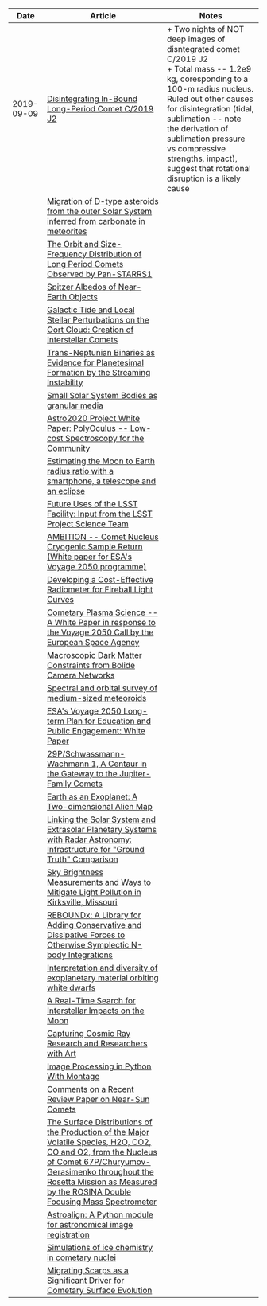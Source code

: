 | Date | Article | Notes | 
| ---- | ---- | ---- |
| 2019-09-09 | [Disintegrating In-Bound Long-Period Comet C/2019 J2](https://arxiv.org/abs/1909.01964) | + Two nights of NOT deep images of disntegrated comet C/2019 J2 <br> + Total mass -- 1.2e9 kg, coresponding to a 100-m radius nucleus. Ruled out other causes for disintegration (tidal, sublimation -- note the derivation of sublimation pressure vs compressive strengths, impact), suggest that rotational disruption is a likely cause
| | [Migration of D-type asteroids from the outer Solar System inferred from carbonate in meteorites](https://arxiv.org/abs/1905.13620) |
| | [The Orbit and Size-Frequency Distribution of Long Period Comets Observed by Pan-STARRS1](https://arxiv.org/abs/1905.13458) |
| | [Spitzer Albedos of Near-Earth Objects](https://arxiv.org/abs/1906.07284) |
| | [Galactic Tide and Local Stellar Perturbations on the Oort Cloud: Creation of Interstellar Comets](https://arxiv.org/abs/1906.10617) |
| | [Trans-Neptunian Binaries as Evidence for Planetesimal Formation by the Streaming Instability](https://arxiv.org/abs/1906.11344) |
| | [Small Solar System Bodies as granular media](https://arxiv.org/abs/1907.02615) |
| | [Astro2020 Project White Paper: PolyOculus -- Low-cost Spectroscopy for the Community](https://arxiv.org/abs/1907.08273) |
| | [Estimating the Moon to Earth radius ratio with a smartphone, a telescope and an eclipse](https://arxiv.org/abs/1907.08339) |
| | [Future Uses of the LSST Facility: Input from the LSST Project Science Team](https://arxiv.org/abs/1907.10487) |
| | [AMBITION -- Comet Nucleus Cryogenic Sample Return (White paper for ESA's Voyage 2050 programme)](https://arxiv.org/abs/1907.11081) |
| | [Developing a Cost-Effective Radiometer for Fireball Light Curves](https://arxiv.org/abs/1907.12807) |
| | [Cometary Plasma Science -- A White Paper in response to the Voyage 2050 Call by the European Space Agency](https://arxiv.org/abs/1908.00377) |
| | [Macroscopic Dark Matter Constraints from Bolide Camera Networks](https://arxiv.org/abs/1908.00557) |
| | [Spectral and orbital survey of medium-sized meteoroids](https://arxiv.org/abs/1908.01565) |
| | [ESA's Voyage 2050 Long-term Plan for Education and Public Engagement: White Paper](https://arxiv.org/abs/1908.01546) |
| | [29P/Schwassmann-Wachmann 1, A Centaur in the Gateway to the Jupiter-Family Comets](https://arxiv.org/abs/1908.04185) |
| | [Earth as an Exoplanet: A Two-dimensional Alien Map](https://arxiv.org/abs/1908.04350) |
| | [Linking the Solar System and Extrasolar Planetary Systems with Radar Astronomy: Infrastructure for "Ground Truth" Comparison](https://arxiv.org/abs/1908.05171) |
| | [Sky Brightness Measurements and Ways to Mitigate Light Pollution in Kirksville, Missouri](https://arxiv.org/abs/1908.05234) |
| | [REBOUNDx: A Library for Adding Conservative and Dissipative Forces to Otherwise Symplectic N-body Integrations](https://arxiv.org/abs/1908.05634) |
| | [Interpretation and diversity of exoplanetary material orbiting white dwarfs](https://arxiv.org/abs/1908.08047) |
| | [A Real-Time Search for Interstellar Impacts on the Moon](https://arxiv.org/abs/1908.08543) |
| | [Capturing Cosmic Ray Research and Researchers with Art](https://arxiv.org/abs/1908.09054) |
| | [Image Processing in Python With Montage](https://arxiv.org/abs/1908.09753) |
| | [Comments on a Recent Review Paper on Near-Sun Comets](https://arxiv.org/abs/1908.11368) |
| | [The Surface Distributions of the Production of the Major Volatile Species, H2O, CO2, CO and O2, from the Nucleus of Comet 67P/Churyumov-Gerasimenko throughout the Rosetta Mission as Measured by the ROSINA Double Focusing Mass Spectrometer](https://arxiv.org/abs/1909.02082) |
| | [Astroalign: A Python module for astronomical image registration](https://arxiv.org/abs/1909.02946) |
| | [Simulations of ice chemistry in cometary nuclei](https://arxiv.org/abs/1909.03366) |
| | [Migrating Scarps as a Significant Driver for Cometary Surface Evolution](https://arxiv.org/abs/1909.03853) |
